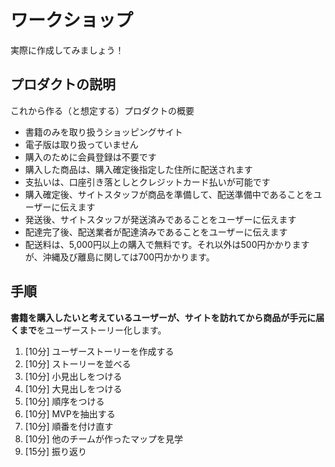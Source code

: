 # ワークショップ

実際に作成してみましょう！

## プロダクトの説明

これから作る（と想定する）プロダクトの概要

* 書籍のみを取り扱うショッピングサイト
* 電子版は取り扱っていません
* 購入のために会員登録は不要です
* 購入した商品は、購入確定後指定した住所に配送されます
* 支払いは、口座引き落としとクレジットカード払いが可能です
* 購入確定後、サイトスタッフが商品を準備して、配送準備中であることをユーザーに伝えます
* 発送後、サイトスタッフが発送済みであることをユーザーに伝えます
* 配達完了後、配送業者が配達済みであることをユーザーに伝えます
* 配送料は、5,000円以上の購入で無料です。それ以外は500円かかりますが、沖縄及び離島に関しては700円かかります。

## 手順

**書籍を購入したいと考えているユーザーが、サイトを訪れてから商品が手元に届くまで**をユーザーストーリー化します。

1. [10分] ユーザーストーリーを作成する
1. [10分] ストーリーを並べる
1. [10分] 小見出しをつける
1. [10分] 大見出しをつける
1. [10分] 順序をつける
1. [10分] MVPを抽出する
1. [10分] 順番を付け直す
1. [10分] 他のチームが作ったマップを見学
1. [15分] 振り返り
